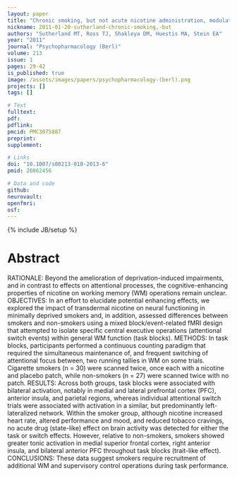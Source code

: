 ```yaml
---
layout: paper
title: "Chronic smoking, but not acute nicotine administration, modulates neural correlates of working memory."
nickname: 2011-01-20-sutherland-chronic-smoking,-but
authors: "Sutherland MT, Ross TJ, Shakleya DM, Huestis MA, Stein EA"
year: "2011"
journal: "Psychopharmacology (Berl)"
volume: 213
issue: 1
pages: 29-42
is_published: true
image: /assets/images/papers/psychopharmacology-(berl).png
projects: []
tags: []

# Text
fulltext:
pdf:
pdflink:
pmcid: PMC3075887
preprint:
supplement:

# Links
doi: "10.1007/s00213-010-2013-6"
pmid: 20862456

# Data and code
github:
neurovault:
openfmri:
osf:
---
```

{% include JB/setup %}

# Abstract

RATIONALE: Beyond the amelioration of deprivation-induced impairments, and in contrast to effects on attentional processes, the cognitive-enhancing properties of nicotine on working memory (WM) operations remain unclear. OBJECTIVES: In an effort to elucidate potential enhancing effects, we explored the impact of transdermal nicotine on neural functioning in minimally deprived smokers and, in addition, assessed differences between smokers and non-smokers using a mixed block/event-related fMRI design that attempted to isolate specific central executive operations (attentional switch events) within general WM function (task blocks). METHODS: In task blocks, participants performed a continuous counting paradigm that required the simultaneous maintenance of, and frequent switching of attentional focus between, two running tallies in WM on some trials. Cigarette smokers (n = 30) were scanned twice, once each with a nicotine and placebo patch, while non-smokers (n = 27) were scanned twice with no patch. RESULTS: Across both groups, task blocks were associated with bilateral activation, notably in medial and lateral prefrontal cortex (PFC), anterior insula, and parietal regions, whereas individual attentional switch trials were associated with activation in a similar, but predominantly left-lateralized network. Within the smoker group, although nicotine increased heart rate, altered performance and mood, and reduced tobacco cravings, no acute drug (state-like) effect on brain activity was detected for either the task or switch effects. However, relative to non-smokers, smokers showed greater tonic activation in medial superior frontal cortex, right anterior insula, and bilateral anterior PFC throughout task blocks (trait-like effect). CONCLUSIONS: These data suggest smokers require recruitment of additional WM and supervisory control operations during task performance.
